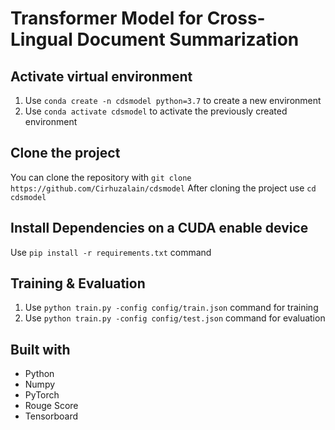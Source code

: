 # Transformer Model for Cross-Lingual Document Summarization

## Activate virtual environment
1. Use `conda create -n cdsmodel python=3.7` to create a new environment
2. Use `conda activate cdsmodel` to activate the previously created environment

## Clone the project
You can clone the repository with `git clone https://github.com/Cirhuzalain/cdsmodel`
After cloning the project use `cd cdsmodel`

## Install Dependencies on a CUDA enable device
Use `pip install -r requirements.txt` command

## Training & Evaluation
1. Use `python train.py -config config/train.json` command for training
2. Use `python train.py -config config/test.json` command for evaluation

## Built with
* Python
* Numpy
* PyTorch
* Rouge Score
* Tensorboard